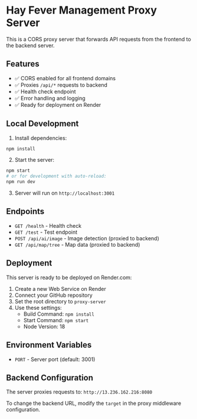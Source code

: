 # Hay Fever Management Proxy Server

This is a CORS proxy server that forwards API requests from the frontend to the backend server.

## Features

- ✅ CORS enabled for all frontend domains
- ✅ Proxies `/api/*` requests to backend
- ✅ Health check endpoint
- ✅ Error handling and logging
- ✅ Ready for deployment on Render

## Local Development

1. Install dependencies:
```bash
npm install
```

2. Start the server:
```bash
npm start
# or for development with auto-reload:
npm run dev
```

3. Server will run on `http://localhost:3001`

## Endpoints

- `GET /health` - Health check
- `GET /test` - Test endpoint
- `POST /api/ai/image` - Image detection (proxied to backend)
- `GET /api/map/tree` - Map data (proxied to backend)

## Deployment

This server is ready to be deployed on Render.com:

1. Create a new Web Service on Render
2. Connect your GitHub repository
3. Set the root directory to `proxy-server`
4. Use these settings:
   - Build Command: `npm install`
   - Start Command: `npm start`
   - Node Version: 18

## Environment Variables

- `PORT` - Server port (default: 3001)

## Backend Configuration

The server proxies requests to: `http://13.236.162.216:8080`

To change the backend URL, modify the `target` in the proxy middleware configuration.
